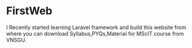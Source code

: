 # FirstWeb
I Recently started learning Laravel framework and build this website from where you can download Syllabus,PYQs,Material for MScIT course from VNSGU.
